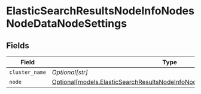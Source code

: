 # ElasticSearchResultsNodeInfoNodesNodeDataNodeSettings


## Fields

| Field                                                                                                                                                | Type                                                                                                                                                 | Required                                                                                                                                             | Description                                                                                                                                          |
| ---------------------------------------------------------------------------------------------------------------------------------------------------- | ---------------------------------------------------------------------------------------------------------------------------------------------------- | ---------------------------------------------------------------------------------------------------------------------------------------------------- | ---------------------------------------------------------------------------------------------------------------------------------------------------- |
| `cluster_name`                                                                                                                                       | *Optional[str]*                                                                                                                                      | :heavy_minus_sign:                                                                                                                                   | N/A                                                                                                                                                  |
| `node`                                                                                                                                               | [Optional[models.ElasticSearchResultsNodeInfoNodesNodeDataNodeSettingsNode]](../models/elasticsearchresultsnodeinfonodesnodedatanodesettingsnode.md) | :heavy_minus_sign:                                                                                                                                   | N/A                                                                                                                                                  |